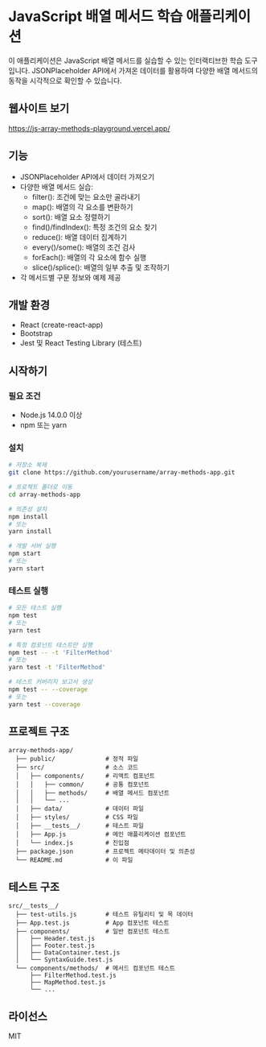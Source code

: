 # JavaScript 배열 메서드 학습 애플리케이션

이 애플리케이션은 JavaScript 배열 메서드를 실습할 수 있는 인터랙티브한 학습 도구입니다. JSONPlaceholder API에서 가져온 데이터를 활용하여 다양한 배열 메서드의 동작을 시각적으로 확인할 수 있습니다.

## 웹사이트 보기
https://js-array-methods-playground.vercel.app/

## 기능

- JSONPlaceholder API에서 데이터 가져오기
- 다양한 배열 메서드 실습:
  - filter(): 조건에 맞는 요소만 골라내기
  - map(): 배열의 각 요소를 변환하기
  - sort(): 배열 요소 정렬하기
  - find()/findIndex(): 특정 조건의 요소 찾기
  - reduce(): 배열 데이터 집계하기
  - every()/some(): 배열의 조건 검사
  - forEach(): 배열의 각 요소에 함수 실행
  - slice()/splice(): 배열의 일부 추출 및 조작하기
- 각 메서드별 구문 정보와 예제 제공

## 개발 환경

- React (create-react-app)
- Bootstrap
- Jest 및 React Testing Library (테스트)

## 시작하기

### 필요 조건

- Node.js 14.0.0 이상
- npm 또는 yarn

### 설치

```bash
# 저장소 복제
git clone https://github.com/yourusername/array-methods-app.git

# 프로젝트 폴더로 이동
cd array-methods-app

# 의존성 설치
npm install
# 또는
yarn install

# 개발 서버 실행
npm start
# 또는
yarn start
```

### 테스트 실행

```bash
# 모든 테스트 실행
npm test
# 또는
yarn test

# 특정 컴포넌트 테스트만 실행
npm test -- -t 'FilterMethod'
# 또는
yarn test -t 'FilterMethod'

# 테스트 커버리지 보고서 생성
npm test -- --coverage
# 또는
yarn test --coverage
```

## 프로젝트 구조

```
array-methods-app/
  ├── public/              # 정적 파일
  ├── src/                 # 소스 코드
  │   ├── components/      # 리액트 컴포넌트
  │   │   ├── common/      # 공통 컴포넌트
  │   │   ├── methods/     # 배열 메서드 컴포넌트
  │   │   └── ...
  │   ├── data/            # 데이터 파일
  │   ├── styles/          # CSS 파일
  │   ├── __tests__/       # 테스트 파일
  │   ├── App.js           # 메인 애플리케이션 컴포넌트
  │   └── index.js         # 진입점
  ├── package.json         # 프로젝트 메타데이터 및 의존성
  └── README.md            # 이 파일
```

## 테스트 구조

```
src/__tests__/
  ├── test-utils.js        # 테스트 유틸리티 및 목 데이터
  ├── App.test.js          # App 컴포넌트 테스트
  ├── components/          # 일반 컴포넌트 테스트
  │   ├── Header.test.js
  │   ├── Footer.test.js
  │   ├── DataContainer.test.js
  │   └── SyntaxGuide.test.js
  └── components/methods/  # 메서드 컴포넌트 테스트
      ├── FilterMethod.test.js
      ├── MapMethod.test.js
      └── ...
```

## 라이선스

MIT
